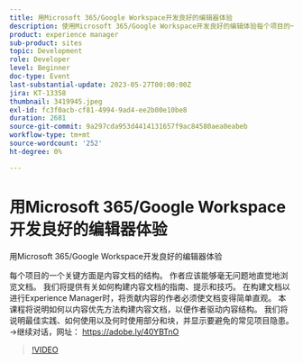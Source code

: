 ```yaml
---
title: 用Microsoft 365/Google Workspace开发良好的编辑器体验
description: 使用Microsoft 365/Google Workspace开发良好的编辑体验每个项目的一个关键方面是内容文档的结构。 作者应该能够毫无问题地直觉地浏览文档。 我们将提供有关如何构建内容文档的指南、提示和技巧。 在构建文档以进行Experience Manager时，将贡献内容的作者必须使文档变得简单直观。 本课程将说明如何以内容优先方法构建内容文档，以便作者驱动内容结构。 我们将说明最佳实践、如何使用以及何时使用部分和块，并显示要避免的常见项目隐患。
product: experience manager
sub-product: sites
topic: Development
role: Developer
level: Beginner
doc-type: Event
last-substantial-update: 2023-05-27T00:00:00Z
jira: KT-13358
thumbnail: 3419945.jpeg
exl-id: fc3f0acb-cf81-4994-9ad4-ee2b00e10be8
duration: 2681
source-git-commit: 9a297cda953d4414131657f9ac84580aea0eabeb
workflow-type: tm+mt
source-wordcount: '252'
ht-degree: 0%

---
```


# 用Microsoft 365/Google Workspace开发良好的编辑器体验

用Microsoft 365/Google Workspace开发良好的编辑器体验

每个项目的一个关键方面是内容文档的结构。 作者应该能够毫无问题地直觉地浏览文档。 我们将提供有关如何构建内容文档的指南、提示和技巧。 在构建文档以进行Experience Manager时，将贡献内容的作者必须使文档变得简单直观。 本课程将说明如何以内容优先方法构建内容文档，以便作者驱动内容结构。 我们将说明最佳实践、如何使用以及何时使用部分和块，并显示要避免的常见项目隐患。 →继续对话，网址： https://adobe.ly/40YBTnO

>[!VIDEO](https://video.tv.adobe.com/v/3419945/?learn=on)
